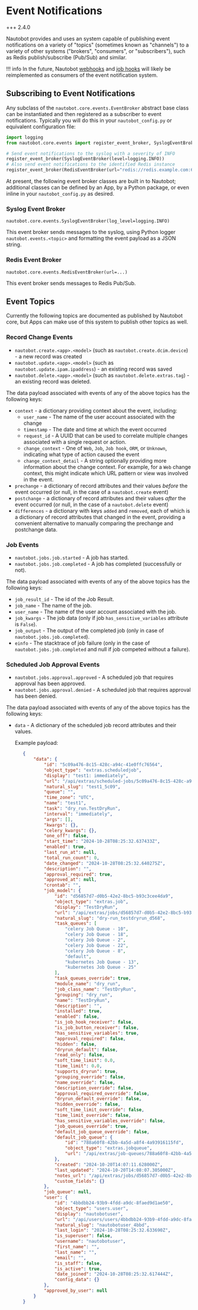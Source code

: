 # Event Notifications

+++ 2.4.0

Nautobot provides and uses an system capable of publishing event notifications on a variety of "topics" (sometimes known as "channels") to a variety of other systems ("brokers", "consumers", or "subscribers"), such as Redis publish/subscribe (Pub/Sub) and similar.

!!! info
    In the future, Nautobot [webhooks](webhook.md) and [job hooks](jobs/jobhook.md) will likely be reimplemented as consumers of the event notification system.

## Subscribing to Event Notifications

Any subclass of the `nautobot.core.events.EventBroker` abstract base class can be instantiated and then registered as a subscriber to event notifications. Typically you will do this in your `nautobot_config.py` or equivalent configuration file:

```py title="nautobot_config.py"
import logging
from nautobot.core.events import register_event_broker, SyslogEventBroker, RedisEventBroker

# Send event notifications to the syslog with a severity of INFO
register_event_broker(SyslogEventBroker(level=logging.INFO))
# Also send event notifications to the identified Redis instance
register_event_broker(RedisEventBroker(url="redis://redis.example.com:6379/0"))
```

At present, the following event broker classes are built in to Nautobot; additional classes can be defined by an App, by a Python package, or even inline in your `nautobot_config.py` as desired.

### Syslog Event Broker

`nautobot.core.events.SyslogEventBroker(log_level=logging.INFO)`

This event broker sends messages to the syslog, using Python logger `nautobot.events.<topic>` and formatting the event payload as a JSON string.

### Redis Event Broker

`nautobot.core.events.RedisEventBroker(url=...)`

This event broker sends messages to Redis Pub/Sub.

## Event Topics

Currently the following topics are documented as published by Nautobot core, but Apps can make use of this system to publish other topics as well.

### Record Change Events

* `nautobot.create.<app>.<model>` (such as `nautobot.create.dcim.device`) - a new record was created
* `nautobot.update.<app>.<model>` (such as `nautobot.update.ipam.ipaddress`) - an existing record was saved
* `nautobot.delete.<app>.<model>` (such as `nautobot.delete.extras.tag`) - an existing record was deleted.

The data payload associated with events of any of the above topics has the following keys:

* `context` - a dictionary providing context about the event, including:
    * `user_name` - The name of the user account associated with the change
    * `timestamp` - The date and time at which the event occurred
    * `request_id` - A UUID that can be used to correlate multiple changes associated with a single request or action.
    * `change_context` - One of `Web`, `Job`, `Job hook`, `ORM`, or `Unknown`, indicating what type of action caused the event
    * `change_context_detail` - A string optionally providing more information about the change context. For example, for a `Web` change context, this might indicate which URL pattern or view was involved in the event.
* `prechange` - a dictionary of record attributes and their values *before* the event occurred (or null, in the case of a `nautobot.create` event)
* `postchange` - a dictionary of record attributes and their values *after* the event occurred (or null, in the case of a `nautobot.delete` event)
* `differences` - a dictionary with keys `added` and `removed`, each of which is a dictionary of record attributes that changed in the event, providing a convenient alternative to manually comparing the prechange and postchange data.

### Job Events

* `nautobot.jobs.job.started` - A job has started.
* `nautobot.jobs.job.completed` - A job has completed (successfully or not).

The data payload associated with events of any of the above topics has the following keys:

* `job_result_id` - The id of the Job Result.
* `job_name` - The name of the job.
* `user_name` - The name of the user account associated with the job.
* `job_kwargs` - The job data (only if job `has_sensitive_variables` attribute is `False`).
* `job_output` - The output of the completed job (only in case of `nautobot.jobs.job.completed`).
* `einfo` - The stacktrace of job failure (only in the case of `nautobot.jobs.job.completed` and null if job competed without a failure).

### Scheduled Job Approval Events

* `nautobot.jobs.approval.approved` - A scheduled job that requires approval has been approved.
* `nautobot.jobs.approval.denied` - A scheduled job that requires approval has been denied.

The data payload associated with events of any of the above topics has the following keys:

* `data` - A dictionary of the scheduled job record attributes and their values.

     Example payload:

     ```json
        {
            "data": {
                "id": "5c09a476-8c15-428c-a94c-41e0ffc76564",
                "object_type": "extras.scheduledjob",
                "display": "test1: immediately",
                "url": "/api/extras/scheduled-jobs/5c09a476-8c15-428c-a94c-41e0ffc76564/",
                "natural_slug": "test1_5c09",
                "queue": "",
                "time_zone": "UTC",
                "name": "test1",
                "task": "dry_run.TestDryRun",
                "interval": "immediately",
                "args": [],
                "kwargs": {},
                "celery_kwargs": {},
                "one_off": false,
                "start_time": "2024-10-28T08:25:32.637433Z",
                "enabled": true,
                "last_run_at": null,
                "total_run_count": 0,
                "date_changed": "2024-10-28T08:25:32.640275Z",
                "description": "",
                "approval_required": true,
                "approved_at": null,
                "crontab": "",
                "job_model": {
                    "id": "d56857d7-d0b5-42e2-8bc5-b93c3cee4da9",
                    "object_type": "extras.job",
                    "display": "TestDryRun",
                    "url": "/api/extras/jobs/d56857d7-d0b5-42e2-8bc5-b93c3cee4da9/",
                    "natural_slug": "dry-run_testdryrun_d568",
                    "task_queues": [
                        "celery Job Queue - 10",
                        "celery Job Queue - 18",
                        "celery Job Queue - 2",
                        "celery Job Queue - 22",
                        "celery Job Queue - 8",
                        "default",
                        "kubernetes Job Queue - 13",
                        "kubernetes Job Queue - 25"
                    ],
                    "task_queues_override": true,
                    "module_name": "dry_run",
                    "job_class_name": "TestDryRun",
                    "grouping": "dry_run",
                    "name": "TestDryRun",
                    "description": "",
                    "installed": true,
                    "enabled": false,
                    "is_job_hook_receiver": false,
                    "is_job_button_receiver": false,
                    "has_sensitive_variables": true,
                    "approval_required": false,
                    "hidden": false,
                    "dryrun_default": false,
                    "read_only": false,
                    "soft_time_limit": 0.0,
                    "time_limit": 0.0,
                    "supports_dryrun": true,
                    "grouping_override": false,
                    "name_override": false,
                    "description_override": false,
                    "approval_required_override": false,
                    "dryrun_default_override": false,
                    "hidden_override": false,
                    "soft_time_limit_override": false,
                    "time_limit_override": false,
                    "has_sensitive_variables_override": false,
                    "job_queues_override": true,
                    "default_job_queue_override": false,
                    "default_job_queue": {
                        "id": "788a60f8-42bb-4a5d-a8f4-4a93916115fd",
                        "object_type": "extras.jobqueue",
                        "url": "/api/extras/job-queues/788a60f8-42bb-4a5d-a8f4-4a93916115fd/"
                    },
                    "created": "2024-10-20T14:07:11.628000Z",
                    "last_updated": "2024-10-20T14:08:07.305000Z",
                    "notes_url": "/api/extras/jobs/d56857d7-d0b5-42e2-8bc5-b93c3cee4da9/notes/",
                    "custom_fields": {}
                },
                "job_queue": null,
                "user": {
                    "id": "4bbdbb24-93b9-4fdd-a9dc-8faed9d1ae50",
                    "object_type": "users.user",
                    "display": "nautobotuser",
                    "url": "/api/users/users/4bbdbb24-93b9-4fdd-a9dc-8faed9d1ae50/",
                    "natural_slug": "nautobotuser_4bbd",
                    "last_login": "2024-10-28T08:25:32.633690Z",
                    "is_superuser": false,
                    "username": "nautobotuser",
                    "first_name": "",
                    "last_name": "",
                    "email": "",
                    "is_staff": false,
                    "is_active": true,
                    "date_joined": "2024-10-28T08:25:32.617444Z",
                    "config_data": {}
                },
                "approved_by_user": null
            }
        }
     ```
